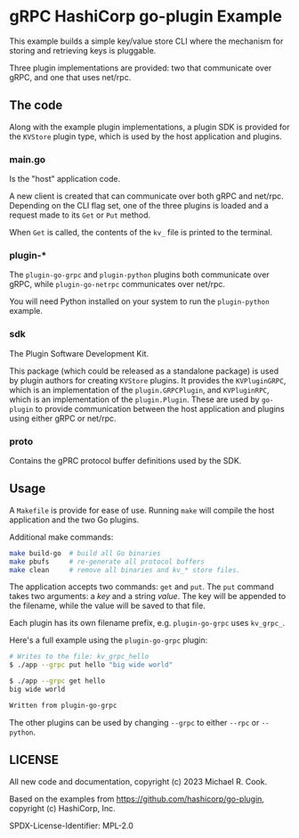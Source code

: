 # gRPC HashiCorp go-plugin Example

This example builds a simple key/value store CLI where the mechanism
for storing and retrieving keys is pluggable.

Three plugin implementations are provided: two that communicate over gRPC, and
one that uses net/rpc.


## The code

Along with the example plugin implementations, a plugin SDK is provided for the
`KVStore` plugin type, which is used by the host application and plugins.

### main.go

Is the "host" application code.

A new client is created that can communicate over both gRPC and net/rpc.
Depending on the CLI flag set, one of the three plugins is loaded and a request
made to its `Get` or `Put` method.

When `Get` is called, the contents of the `kv_` file is printed to the terminal.

### plugin-*

The `plugin-go-grpc` and `plugin-python` plugins both communicate over gRPC,
while `plugin-go-netrpc` communicates over net/rpc.

You will need Python installed on your system to run the `plugin-python` example.

### sdk

The Plugin Software Development Kit.

This package (which could be released as a standalone package) is used by
plugin authors for creating `KVStore` plugins. It provides the `KVPluginGRPC`,
which is an implementation of the `plugin.GRPCPlugin`, and `KVPluginRPC`, which
is an implementation of the `plugin.Plugin`. These are used by `go-plugin` to
provide communication between the host application and plugins using either
gRPC or net/rpc.

### proto

Contains the gPRC protocol buffer definitions used by the SDK.


## Usage

A `Makefile` is provide for ease of use. Running `make` will compile the host
application and the two Go plugins.

Additional make commands:

```sh
make build-go  # build all Go binaries
make pbufs     # re-generate all protocol buffers
make clean     # remove all binaries and kv_* store files.
```

The application accepts two commands: `get` and `put`. The `put` command takes
two arguments: a _key_ and a string _value_. The key will be appended to the
filename, while the value will be saved to that file.

Each plugin has its own filename prefix, e.g. `plugin-go-grpc` uses `kv_grpc_`.

Here's a full example using the `plugin-go-grpc` plugin:

```sh
# Writes to the file: kv_grpc_hello
$ ./app --grpc put hello "big wide world"

$ ./app --grpc get hello
big wide world

Written from plugin-go-grpc
```

The other plugins can be used by changing `--grpc` to either `--rpc` or `--python`.


## LICENSE

All new code and documentation, copyright (c) 2023 Michael R. Cook.

Based on the examples from https://github.com/hashicorp/go-plugin, copyright (c) HashiCorp, Inc.

SPDX-License-Identifier: MPL-2.0
